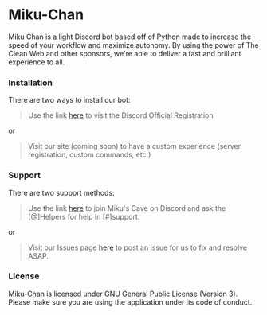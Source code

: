 # Miku-Chan
Miku Chan is a light Discord bot based off of Python made to increase the speed of your workflow and maximize autonomy. By using the power of The Clean Web and other sponsors, we're able to deliver a fast and brilliant experience to all.

### Installation
There are two ways to install our bot:
> Use the link [here](https://discordapp.com/oauth2/authorize?client_id=367151062408232960&scope=bot&permissions=66321471&response_type=code&redirect_uri=https://github.com/Incrested/Miku-Chan) to visit the Discord Official Registration

or

> Visit our site (coming soon) to have a custom experience (server registration, custom commands, etc.)

### Support
There are two support methods:
> Use the link [here](https://discord.gg/MaK7BtW) to join Miku's Cave on Discord and ask the [@]Helpers for help in [#]support.

or

> Visit our Issues page [here](https://github.com/Incrested/Miku-Chan/issues/new) to post an issue for us to fix and resolve ASAP.

### License
Miku-Chan is licensed under GNU General Public License (Version 3). Please make sure you are using the application under its code of conduct.